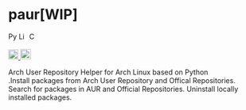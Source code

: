 # paur[WIP]
<p>
    <a href="https://www.python.org/downloads/"><img src="https://img.shields.io/badge/python-3.6+-blue.svg" alt="Python version" height="17"></a>
    <a href="https://github.com/tonybenoy/paur/blob/master/LICENSE"><img src="https://img.shields.io/github/license/tonybenoy/paur" alt="License" height="17"></a>
    <a href="https://github.com/psf/black">
        <img src="https://img.shields.io/badge/code%20style-black-000000.svg" alt="Codestyle Black" height="17">
    </a>
</p>
<p>
    <a href="https://github.com/tonybenoy/paur/actions">
        <img src="https://github.com/tonybenoy/paur/workflows/mypy/badge.svg" alt="Test Status" height="20">
    </a>
           <a href="https://pypi.org/project/paur/"><img src="https://img.shields.io/pypi/v/paur" alt="Pypi version" height="21"></a>

</p>

Arch User Repository Helper for Arch Linux based on Python</br>.Install packages from Arch User Repository and Offical Repositories. Search for packages in AUR and Official Repositories. Uninstall locally installed packages. 
